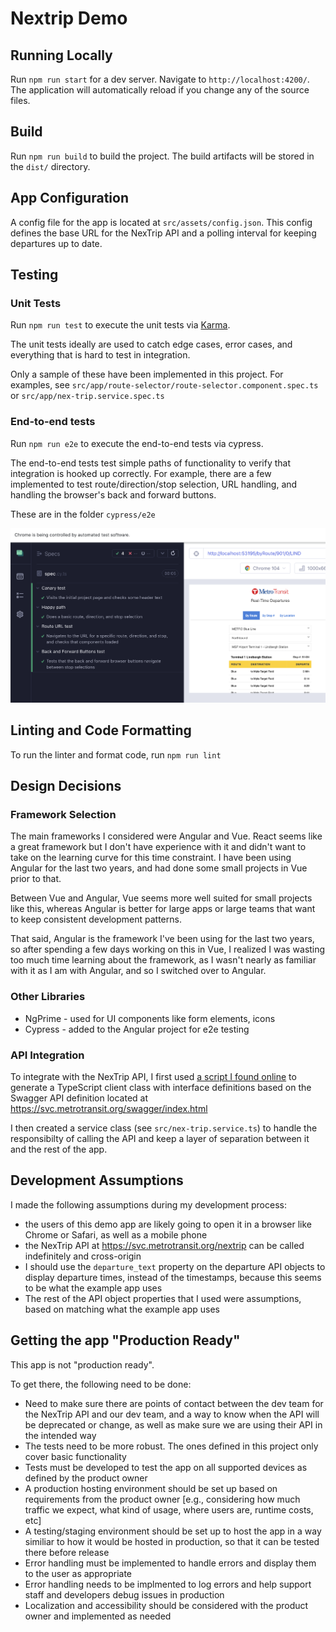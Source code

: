 # Nextrip Demo

## Running Locally

Run `npm run start` for a dev server. Navigate to `http://localhost:4200/`. The application will automatically reload if you change any of the source files.

## Build

Run `npm run build` to build the project. The build artifacts will be stored in the `dist/` directory.

## App Configuration

A config file for the app is located at `src/assets/config.json`. This config defines the base URL for the NexTrip API and a polling interval for keeping departures up to date.

## Testing

### Unit Tests

Run `npm run test` to execute the unit tests via [Karma](https://karma-runner.github.io).

The unit tests ideally are used to catch edge cases, error cases, and everything that is hard to test in integration.

Only a sample of these have been implemented in this project. For examples, see `src/app/route-selector/route-selector.component.spec.ts` or `src/app/nex-trip.service.spec.ts`

### End-to-end tests

Run `npm run e2e` to execute the end-to-end tests via cypress.

The end-to-end tests test simple paths of functionality to verify that integration is hooked up correctly. For example, there are a few implemented to test route/direction/stop selection, URL handling, and handling the browser's back and forward buttons.

These are in the folder `cypress/e2e`

![screenshot of e2e tests](docs/e2e-screenshot.png)

## Linting and Code Formatting

To run the linter and format code, run `npm run lint`

## Design Decisions

### Framework Selection

The main frameworks I considered were Angular and Vue. React seems like a great framework but I don't have experience with it and didn't want to take on the learning curve for this time constraint. I have been using Angular for the last two years, and had done some small projects in Vue prior to that.

Between Vue and Angular, Vue seems more well suited for small projects like this, whereas Angular is better for large apps or large teams that want to keep consistent development patterns.

That said, Angular is the framework I've been using for the last two years, so after spending a few days working on this in Vue, I realized I was wasting too much time learning about the framework, as I wasn't nearly as familiar with it as I am with Angular, and so I switched over to Angular.

### Other Libraries

- NgPrime - used for UI components like form elements, icons
- Cypress - added to the Angular project for e2e testing

### API Integration

To integrate with the NexTrip API, I first used [a script I found online](https://github.com/acacode/swagger-typescript-api) to generate a TypeScript client class with interface definitions based on the Swagger API definition located at https://svc.metrotransit.org/swagger/index.html

I then created a service class (see `src/nex-trip.service.ts`) to handle the responsibilty of calling the API and keep a layer of separation between it and the rest of the app.

## Development Assumptions

I made the following assumptions during my development process:

- the users of this demo app are likely going to open it in a browser like Chrome or Safari, as well as a mobile phone
- the NexTrip API at https://svc.metrotransit.org/nextrip can be called indefinitely and cross-origin
- I should use the `departure_text` property on the departure API objects to display departure times, instead of the timestamps, because this seems to be what the example app uses
- The rest of the API object properties that I used were assumptions, based on matching what the example app uses

## Getting the app "Production Ready"

This app is not "production ready".

To get there, the following need to be done:

- Need to make sure there are points of contact between the dev team for the NexTrip API and our dev team, and a way to know when the API will be deprecated or change, as well as make sure we are using their API in the intended way
- The tests need to be more robust. The ones defined in this project only cover basic functionality
- Tests must be developed to test the app on all supported devices as defined by the product owner
- A production hosting environment should be set up based on requirements from the product owner [e.g., considering how much traffic we expect, what kind of usage, where users are, runtime costs, etc]
- A testing/staging environment should be set up to host the app in a way similiar to how it would be hosted in production, so that it can be tested there before release
- Error handling must be implemented to handle errors and display them to the user as appropriate
- Error handling needs to be implmented to log errors and help support staff and developers debug issues in production
- Localization and accessibility should be considered with the product owner and implemented as needed
